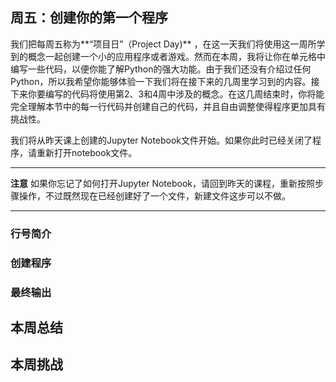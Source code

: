 ## 周五：创建你的第一个程序

我们把每周五称为**“项目日”（Project Day)** ，在这一天我们将使用这一周所学到的概念一起创建一个小的应用程序或者游戏。然而在本周，我将让你在单元格中编写一些代码，以便你能了解Python的强大功能。由于我们还没有介绍过任何Python，所以我希望你能够体验一下我们将在接下来的几周里学习到的内容。接下来你要编写的代码将使用第2、3和4周中涉及的概念。在这几周结束时，你将能完全理解本节中的每一行代码并创建自己的代码，并且自由调整使得程序更加具有挑战性。

我们将从昨天课上创建的Jupyter Notebook文件开始。如果你此时已经关闭了程序，请重新打开notebook文件。

---

**注意** 如果你忘记了如何打开Jupyter Notebook，请回到昨天的课程，重新按照步骤操作，不过既然现在已经创建好了一个文件，新建文件这步可以不做。

---

### 行号简介

### 创建程序

### 最终输出

## 本周总结

## 本周挑战

